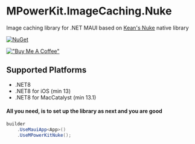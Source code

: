 # MPowerKit.ImageCaching.Nuke

Image caching library for .NET MAUI based on [Kean's Nuke](https://github.com/kean/Nuke) native library

[![NuGet](https://img.shields.io/nuget/v/MPowerKit.ImageCaching.Nuke.svg?maxAge=2592000)](https://www.nuget.org/packages/MPowerKit.ImageCaching.Nuke)

[!["Buy Me A Coffee"](https://www.buymeacoffee.com/assets/img/custom_images/orange_img.png)](https://www.buymeacoffee.com/alexdobrynin)

## Supported Platforms

* .NET8
* .NET8 for iOS (min 13)
* .NET8 for MacCatalyst (min 13.1)

#### All you need, is to set up the library as next and you are good

```csharp
builder
    .UseMauiApp<App>()
    .UseMPowerKitNuke();
```
